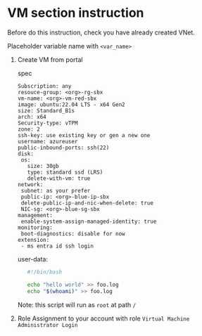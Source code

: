 # VM section instruction

Before do this instruction, check you have already created VNet.

Placeholder variable name with `<var_name>`

1. Create VM from portal

   spec

   ```text
   Subscription: any
   resouce-group: <org>-rg-sbx
   vm-name: <org>-vm-red-sbx
   image: ubuntu:22.04 LTS - x64 Gen2
   size: Standard_B1s
   arch: x64
   Security-type: vTPM
   zone: 2
   ssh-key: use existing key or gen a new one
   username: azureuser
   public-inbound-ports: ssh(22)
   disk:
    os:
      size: 30gb
      type: standard ssd (LRS)
      delete-with-vm: true
   network:
    subnet: as your prefer
    public-ip: <org>-blue-ip-sbx
    delete-public-ip-and-nic-when-delete: true
    NIC-sg: <org>-blue-sg-sbx
   management:
    enable-system-assign-managed-identity: true
   monitoring:
    boot-diagnostics: disable for now
   extension:
    - ms entra id ssh login
   ```

   user-data:

   ```bash
      #!/bin/bash

      echo "hello world" >> foo.log
      echo "$(whoami)" >> foo.log

   ```

   Note: this script will run as `root` at path `/`

2. Role Assignment to your account with role `Virtual Machine Administrator Login`
